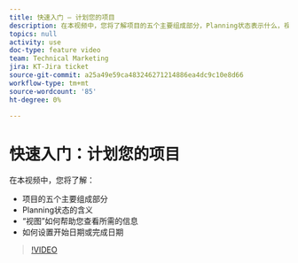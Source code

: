 ```yaml
---
title: 快速入门 — 计划您的项目
description: 在本视频中，您将了解项目的五个主要组成部分，Planning状态表示什么，视图如何帮助您查看所需信息以及如何设置开始或完成日期。
topics: null
activity: use
doc-type: feature video
team: Technical Marketing
jira: KT-Jira ticket
source-git-commit: a25a49e59ca483246271214886ea4dc9c10e8d66
workflow-type: tm+mt
source-wordcount: '85'
ht-degree: 0%

---
```


# 快速入门：计划您的项目

在本视频中，您将了解：

* 项目的五个主要组成部分
* Planning状态的含义
* “视图”如何帮助您查看所需的信息
* 如何设置开始日期或完成日期

>[!VIDEO](https://video.tv.adobe.com/v/335086/?quality=12&learn=on)